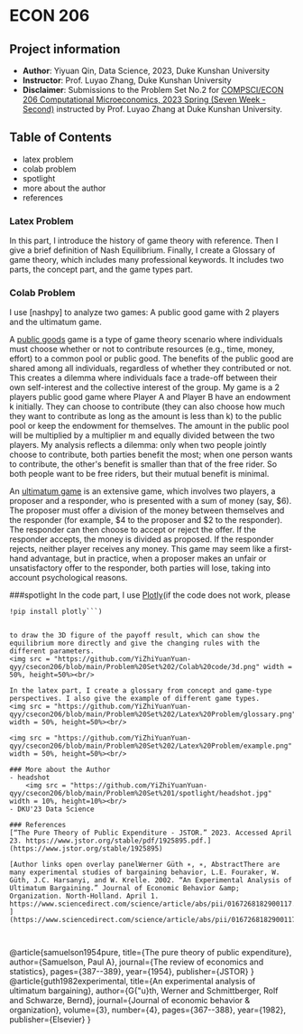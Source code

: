 # ECON 206
## Project information
- **Author**: Yiyuan Qin, Data Science, 2023, Duke Kunshan University
- **Instructor**: Prof. Luyao Zhang, Duke Kunshan University
- **Disclaimer**: Submissions to the Problem Set No.2 for [COMPSCI/ECON 206 Computational Microeconomics, 2023 Spring (Seven Week - Second)](https://ce.pubpub.org/) instructed by Prof. Luyao Zhang at Duke Kunshan University.

## Table of Contents

- latex problem
- colab problem
- spotlight
- more about the author
- references

### Latex Problem
In this part, I introduce the history of game theory with reference. Then I give a brief definition of Nash Equilibrium. Finally, I create a Glossary of game theory, which includes many professional keywords. It includes two parts, the concept part, and the game types part.

### Colab Problem
I use [nashpy] to analyze two games: A public good game with 2 players and the ultimatum game. 

A [public goods](https://www.jstor.org/stable/1925895) game is a type of game theory scenario where individuals must choose whether or not to contribute resources (e.g., time, money, effort) to a common pool or public good. The benefits of the public good are shared among all individuals, regardless of whether they contributed or not. This creates a dilemma where individuals face a trade-off between their own self-interest and the collective interest of the group. My game is a 2 players public good game where Player A and Player B have an endowment k initially. They can choose to contribute (they can also choose how much they want to contribute as long as the amount is less than k) to the public pool or keep the endowment for themselves. The amount in the public pool will be multiplied by a multiplier m and equally divided between the two players. My analysis reflects a dilemma: only when two people jointly choose to contribute, both parties benefit the most; when one person wants to contribute, the other's benefit is smaller than that of the free rider. So both people want to be free riders, but their mutual benefit is minimal.
 
 
An [ultimatum game](https://www.sciencedirect.com/science/article/abs/pii/0167268182900117) is an extensive game, which involves two players, a proposer and a responder, who is presented with a sum of money (say, $6). The proposer must offer a division of the money between themselves and the responder (for example, $4 to the proposer and $2 to the responder). The responder can then choose to accept or reject the offer. If the responder accepts, the money is divided as proposed. If the responder rejects, neither player receives any money. This game may seem like a first-hand advantage, but in practice, when a proposer makes an unfair or unsatisfactory offer to the responder, both parties will lose, taking into account psychological reasons.

###spotlight
In the code part, I use [Plotly](https://plotly.com/?utm_source=google&utm_medium=cpc&gclid=Cj0KCQjwi46iBhDyARIsAE3nVrYKOB7vu0tlr1_BEgysmy9NzofUSCPxlU59NEg0hQu8YiDwtCiNehcaAlshEALw_wcB)(if the code does not work, please 
```
!pip install plotly```) 


to draw the 3D figure of the payoff result, which can show the equilibrium more directly and give the changing rules with the different parameters.  
<img src = "https://github.com/YiZhiYuanYuan-qyy/csecon206/blob/main/Problem%20Set%202/Colab%20code/3d.png" width = 50%, height=50%><br/> 

In the latex part, I create a glossary from concept and game-type perspectives. I also give the example of different game types.  
<img src = "https://github.com/YiZhiYuanYuan-qyy/csecon206/blob/main/Problem%20Set%202/Latex%20Problem/glossary.png" width = 50%, height=50%><br/>

<img src = "https://github.com/YiZhiYuanYuan-qyy/csecon206/blob/main/Problem%20Set%202/Latex%20Problem/example.png" width = 50%, height=50%><br/> 

### More about the Author
- headshot  
	<img src = "https://github.com/YiZhiYuanYuan-qyy/csecon206/blob/main/Problem%20Set%201/spotlight/headshot.jpg" width = 10%, height=10%><br/> 
- DKU'23 Data Science

### References
[“The Pure Theory of Public Expenditure - JSTOR.” 2023. Accessed April 23. https://www.jstor.org/stable/pdf/1925895.pdf.](https://www.jstor.org/stable/1925895)

[Author links open overlay panelWerner Güth ∗, ∗, AbstractThere are many experimental studies of bargaining behavior, L.E. Fouraker, W. Güth, J.C. Harsanyi, and W. Krelle. 2002. “An Experimental Analysis of Ultimatum Bargaining.” Journal of Economic Behavior &amp; Organization. North-Holland. April 1. https://www.sciencedirect.com/science/article/abs/pii/0167268182900117. ](https://www.sciencedirect.com/science/article/abs/pii/0167268182900117)



```
@article{samuelson1954pure,
  title={The pure theory of public expenditure},
  author={Samuelson, Paul A},
  journal={The review of economics and statistics},
  pages={387--389},
  year={1954},
  publisher={JSTOR}
}
@article{guth1982experimental,
  title={An experimental analysis of ultimatum bargaining},
  author={G{\"u}th, Werner and Schmittberger, Rolf and Schwarze, Bernd},
  journal={Journal of economic behavior \& organization},
  volume={3},
  number={4},
  pages={367--388},
  year={1982},
  publisher={Elsevier}
}
```
